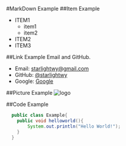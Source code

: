 
#MarkDown Example
##Item Example

* ITEM1
    *  item1
    *  item2
* ITEM2
* ITEM3


##Link Example
Email and GitHub.

* Email: [starlightwy@gmail.com](starlightwy@gmail.com)
* GitHub: [@starlightwy](https://github.com/starlightwy)
* Google: [Google](http://www.google.com/)


##Picture Example
![logo](https://www.google.de/images/branding/googlelogo/2x/googlelogo_color_120x44dp.png)


##Code Example

```java
  public class Example{
    public void helloworld(){
        System.out.println("Hello World!");
    }
  }
```